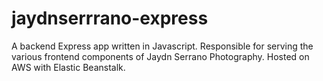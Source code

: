 # jaydnserrrano-express
A backend Express app written in Javascript. Responsible for serving the various frontend components of Jaydn Serrano Photography. Hosted on AWS with Elastic Beanstalk.
